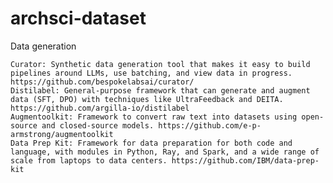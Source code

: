# archsci-dataset

Data generation

    Curator: Synthetic data generation tool that makes it easy to build pipelines around LLMs, use batching, and view data in progress. https://github.com/bespokelabsai/curator/
    Distilabel: General-purpose framework that can generate and augment data (SFT, DPO) with techniques like UltraFeedback and DEITA. https://github.com/argilla-io/distilabel
    Augmentoolkit: Framework to convert raw text into datasets using open-source and closed-source models. https://github.com/e-p-armstrong/augmentoolkit
    Data Prep Kit: Framework for data preparation for both code and language, with modules in Python, Ray, and Spark, and a wide range of scale from laptops to data centers. https://github.com/IBM/data-prep-kit

